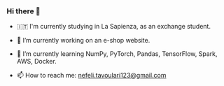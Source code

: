 ### Hi there 👋


- 🇮🇹 I'm currently studying in La Sapienza, as an exchange student.

- 🔭 I’m currently working on an e-shop website.

- 🌱 I’m currently learning NumPy, PyTorch, Pandas, TensorFlow, Spark, AWS, Docker.

- 📫 How to reach me: nefeli.tavoulari123@gmail.com
